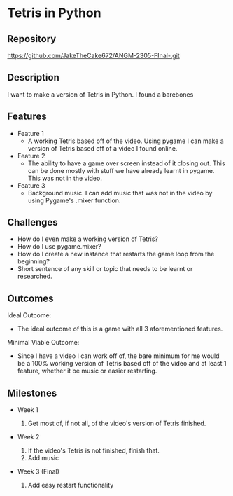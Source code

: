 # Tetris in Python

## Repository
https://github.com/JakeTheCake672/ANGM-2305-FInal-.git

## Description
I want to make a version of Tetris in Python. I found a barebones 

## Features
- Feature 1
	- A working Tetris based off of the video. Using pygame I can make a version of Tetris based off of a video I found online. 
- Feature 2
	- The ability to have a game over screen instead of it closing out. This can be done mostly with stuff we have already learnt in pygame. This was not in the video.
- Feature 3 
	- Background music. I can add music that was not in the video by using Pygame's .mixer function.

## Challenges
- How do I even make a working version of Tetris?
- How do I use pygame.mixer?
- How do I create a new instance that restarts the game loop from the beginning?
- Short sentence of any skill or topic that needs to be learnt or researched.

## Outcomes
Ideal Outcome:
- The ideal outcome of this is a game with all 3 aforementioned features. 

Minimal Viable Outcome:
- Since I have a video I can work off of, the bare minimum for me would be a 100% working version of Tetris based off of the video and at least 1 feature, whether it be music or easier restarting. 

## Milestones

- Week 1
  1. Get most of, if not all, of the video's version of Tetris finished. 

- Week 2
  1. If the video's Tetris is not finished, finish that.
  2. Add music

- Week 3 (Final)
  1. Add easy restart functionality
